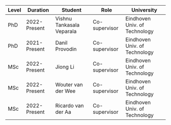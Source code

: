 | Level | Duration | Student | Role | University |
| -------------| ------------- | ------------- | ------------- | ------------- |
| PhD | 2022-Present | Vishnu Tankasala Veparala | Co-supervisor | Eindhoven Univ. of Technology |
| PhD | 2021-Present | Danil Provodin | Co-supervisor | Eindhoven Univ. of Technology |
| MSc | 2022-Present | Jiong Li | Co-supervisor | Eindhoven Univ. of Technology |
| MSc | 2022-Present | Wouter van der Wee | Co-supervisor | Eindhoven Univ. of Technology |
| MSc | 2022-Present | Ricardo van der Aa | Co-supervisor | Eindhoven Univ. of Technology |
